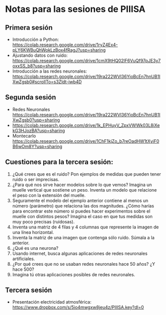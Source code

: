 # Notas para las sesiones de PIIISA
## Primera sesión
- Introducción a Python: <https://colab.research.google.com/drive/1ryZ4Ex4-pLY6KWBuQhWokLzBox4fRagJ?usp=sharing>
- Ajustando datos con ruido: <https://colab.research.google.com/drive/1cmX9tHQ02lF6VuQf97pJE3y7oxxSS_b8?usp=sharing>
- Introducción a las redes neuronales: <https://colab.research.google.com/drive/19ra222WVl36YioBcEn7hnUB1IXwZgsb0#scrollTo=s3Zldt-iwb4D>

## Segunda sesión
- Redes Neuronales <https://colab.research.google.com/drive/19ra222WVl36YioBcEn7hnUB1IXwZgsb0?usp=sharing>
- <https://colab.research.google.com/drive/1k_EPHuyV_ZpxVWWk03L8iXekG3HJozBA?usp=sharing>
- Montecarlo <https://colab.research.google.com/drive/1ChF1kjZo_b7reOadHW1tXyiF0B6wOm8Y?usp=sharing>

## Cuestiones para la tercera sesión:
1. ¿Qué crees que es el ruido? Pon ejemplos de medidas que pueden tener ruido o ser imprecisas.
2. ¿Para qué nos sirve hacer modelos sobre lo que vemos? Imagina un muelle vertical que sostiene un peso. Inventa un modelo que relacione el peso con la extensión del muelle.
3. Seguramente el modelo del ejemplo anterior contiene al menos un número (parámetro) que relaciona las dos magnitudes. ¿Cómo harías para encontrar este número si puedes hacer experimentos sobre el muelle con distintos pesos? Imagina el caso en que tus medidas son muy poco precisas (ruidosas).
4. Inventa una matriz de 4 filas y 4 columnas que represente la imagen de una línea horizontal.
5. Inventa la matriz de una imagen que contenga sólo ruido. Súmala a la anterior.
6. ¿Qué es una neurona?
7. Usando internet, busca algunas aplicaciones de redes neuronales artificiales.
8. ¿Por qué crees que no se usaban redes neuronales hace 50 años? ¿Y hace 500?
9. Imagina tú otras aplicaciones posibles de redes neuronales.

## Tercera sesión
- Presentación electricidad atmosférica: <https://www.dropbox.com/s/5io4mwgxw8jeu4z/PIIISA.key?dl=0>
